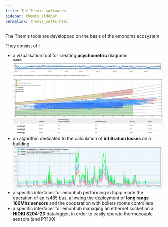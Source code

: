 ```yaml
---
title: The Themis softwares
sidebar: themis_sidebar
permalink: Themis_softs.html
---
```


The Themis tools are developped on the basis of the emoncms ecosystem

They consist of :
- a vizualisation tool for creating **psychometric** diagrams 
![psychro](psychrometric.png)
- an algorithm dedicated to the calculation of **infiltration losses** on a building
![inf](INFLOSSES.png)
- a specific interfacer for emonhub performing in tcpip mode the operation of an rs485 bus, allowing the deployment of **long range 169Mhz sensors** and the cooperation with boilers rooms controllers
- a specific interfacer for emonhub managing an ethernet socket on a **HIOKI 8204-20** datalogger, in order to easily operate thermocouple sensors (and PT100)